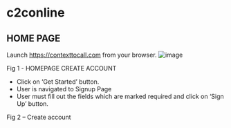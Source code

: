 # c2conline

## HOME PAGE 
Launch https://contexttocall.com from your browser.
![image](https://user-images.githubusercontent.com/5019222/232994212-79d2b2e5-e818-4972-95ac-b682889a38c9.png)

 Fig 1 - HOMEPAGE
CREATE ACCOUNT 
- Click on ‘Get Started’ button.
-	User is navigated to Signup Page
-	User must fill out the fields which are marked required and click on ‘Sign Up’ button.
 
Fig 2 – Create account
